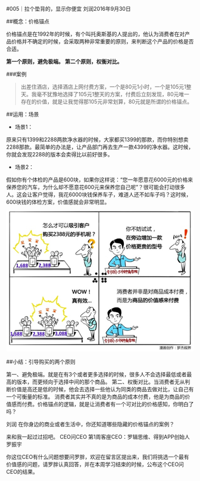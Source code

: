 #005｜拉个垫背的，显示你便宜
刘润2016年9月30日

##概念：价格锚点

价格锚点是在1992年的时候，有个叫托奥斯基的人提出的，他认为消费者在对产品价格并不确定的时候，会采取两种非常重要的原则，来判断这个产品的价格是否合适。

**第一个原则，避免极端。**
**第二个原则，权衡对比。**

###案例

>出差住酒店，选择酒店上网付费方案，一个是80元1小时，一个是105元1整天。我毫不犹豫地选择了105元1整天的方案，付费后立刻发现，80元唯一存在的价值，就是让我觉得那105元非常划算，80元就是所谓的价格锚点。

##运用：场景

- 场景1：

原来只有1399和2288两款净水器的时候，大家都买1399的那款，而你特别想卖2288那款。最简单的办法是，让产品部门再去生产一款4399的净水器。这时候，你就会发现2288的版本会卖得比以前好很多。

- 场景2：

假如你有个体检的产品是600块，如果你这样说：“您一年愿意花6000元的价格来保养您的汽车，为什么却不愿意花600元来保养您自己呢”？很可能会打动很多人。这会让客户觉得，我花6000块钱保养车子，难道人还不如车子吗？这时候，600块钱的体检方案，价值感就会非常明显。

![](./_image/2017-08-03-17-28-44.jpg)

##小结：引导购买的两个原则

第一、避免极端。就是在有3个或者更多选择的时候，很多人不会选择最低或者最高的版本，而更倾向于选择中间的那个商品。
第二、权衡对比。当消费者无从判断价值是高还是低的时候，他会去选择一些他认为同类的商品去做对比，让自己有一个可衡量的标准。
消费者其实并不真的是为商品的成本付费，他是为商品的价值感而付费。价格锚点的逻辑，就是让消费者有一个可对比的价格感知，你明白了吗？

刘润
在你身边的商业或者生活中，你还知道哪些隐藏的价格锚点的案例？

来和我一起过过招吧。
CEO问CEO
第1周客座CEO：罗辑思维、得到APP创始人罗振宇

你这位CEO有什么问题想要问罗胖，欢迎在留言区提出来，我们将挑选一个最有价值感的问题，请罗胖认真回答，并在本周学习结束的时候，公布这个CEO问CEO的结果。
